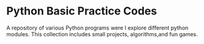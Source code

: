 # Python Basic Practice Codes
A repository of various Python programs were I explore different python modules. This collection includes small projects, algorithms,and fun games. 
